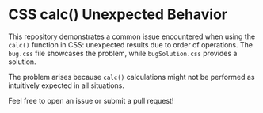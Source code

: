 # CSS calc() Unexpected Behavior

This repository demonstrates a common issue encountered when using the `calc()` function in CSS: unexpected results due to order of operations. The `bug.css` file showcases the problem, while `bugSolution.css` provides a solution.

The problem arises because `calc()` calculations might not be performed as intuitively expected in all situations. 

Feel free to open an issue or submit a pull request!